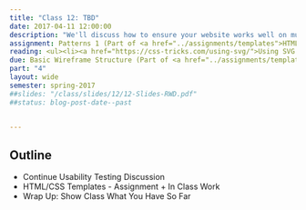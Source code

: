 ```yaml
---
title: "Class 12: TBD"
date: 2017-04-11 12:00:00
description: "We'll discuss how to ensure your website works well on multiple devices and browsers using the IdeaBase testing lab in class.  We'll also talk about accessibility and why it's important.  Finally, we'll also discuss how to develop usability and accessibility testing tasks and how to iterate on your design."
assignment: Patterns 1 (Part of <a href="../assignments/templates">HTML/CSS Templates + Patterns</a>)
reading: <ul><li><a href="https://css-tricks.com/using-svg/">Using SVG by Chris Coyier</a></li><li><a href="http://alistapart.com/article/mo-pixels-mo-problems">Mo' Pixels Mo' Problems</a></li><li><a href="http://timkadlec.com/2014/01/fast-enough/">Fast Enough by Tim Kadlec</a></li><li><a href="http://alistapart.com/article/understandingprogressiveenhancement">Understanding Progressive Enhancement by Aaron Gustafson</a></li></ul>
due: Basic Wireframe Structure (Part of <a href="../assignments/templates">HTML/CSS Templates + Patterns</a>)
part: "4"
layout: wide
semester: spring-2017
##slides: "/class/slides/12/12-Slides-RWD.pdf"
##status: blog-post-date--past


---
```


## Outline

* Continue Usability Testing Discussion
* HTML/CSS Templates - Assignment + In Class Work
* Wrap Up: Show Class What You Have So Far
